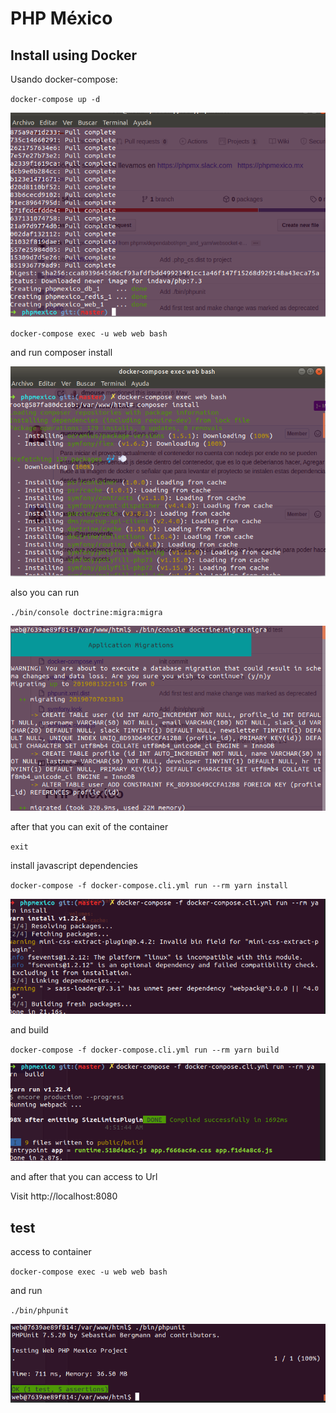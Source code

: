 # PHP México

## Install using Docker

Usando docker-compose:

`docker-compose up -d`

![docker-compose up -d](resources/docs/img/final-composer-up-d.png)

`docker-compose exec -u web web bash`

and run composer install

![composer install](resources/docs/img/composer-install.png)

also you can run 

`./bin/console doctrine:migra:migra`

![./bin/console doctrine:migra:migra](resources/docs/img/migra.png)

after that you can exit of the container 

`exit`

install javascript dependencies 

`docker-compose -f docker-compose.cli.yml run --rm yarn install`

![yarn install](resources/docs/img/yarn-install.png)

and build 

`docker-compose -f docker-compose.cli.yml run --rm yarn build`

![yarn build](resources/docs/img/yarn-build.png)

and after that you can access to Url 

Visit http://localhost:8080


## test

access to container

`docker-compose exec -u web web bash`

and run 

`./bin/phpunit`

![phpunit](resources/docs/img/phpunit.png)
